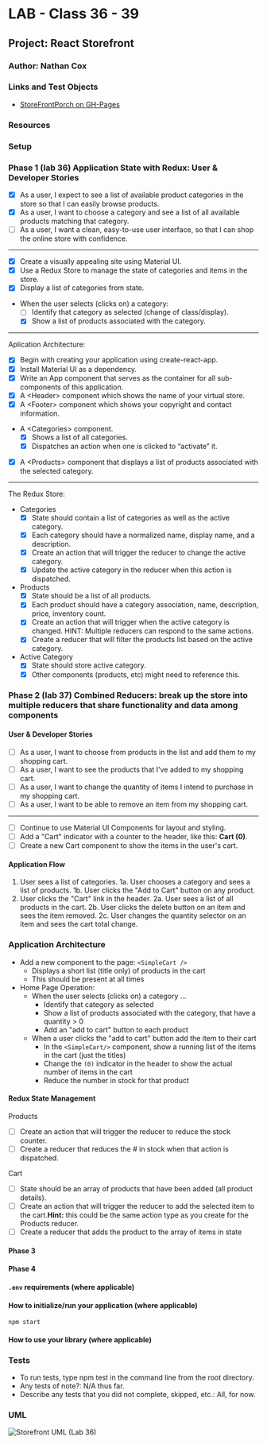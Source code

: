 # LAB - Class 36 - 39

## Project: React Storefront

### Author: Nathan Cox

### Links and Test Objects

- [StoreFrontPorch on GH-Pages](https://401-advanced-javascript-nathanrcox.github.io/storefront/)
<!-- - [Back-end on Heroku](https://nrc-api-server.herokuapp.com/) -->

### Resources

### Setup

### Phase 1 (lab 36) Application State with Redux: User & Developer Stories

- [x] As a user, I expect to see a list of available product categories in the store so that I can easily browse products.
- [x] As a user, I want to choose a category and see a list of all available products matching that category.
- [ ] As a user, I want a clean, easy-to-use user interface, so that I can shop the online store with confidence.

---

- [x] Create a visually appealing site using Material UI.
- [x] Use a Redux Store to manage the state of categories and items in the store.
- [x] Display a list of categories from state.
- When the user selects (clicks on) a category:
  - [ ] Identify that category as selected (change of class/display).
  - [x] Show a list of products associated with the category.

---

Aplication Architecture:

- [x] Begin with creating your application using create-react-app.
- [x] Install Material UI as a dependency.
- [x] Write an App component that serves as the container for all sub-components of this application.
- [x] A \<Header> component which shows the name of your virtual store.
- [x] A \<Footer> component which shows your copyright and contact information.
- A \<Categories> component.
  - [x] Shows a list of all categories.
  - [x] Dispatches an action when one is clicked to “activate” it.
- [x] A \<Products> component that displays a list of products associated with the selected category.

---

The Redux Store:

- Categories
  - [x] State should contain a list of categories as well as the active category.
  - [x] Each category should have a normalized name, display name, and a description.
  - [x] Create an action that will trigger the reducer to change the active category.
  - [x] Update the active category in the reducer when this action is dispatched.

- Products
  - [x] State should be a list of all products.
  - [x] Each product should have a category association, name, description, price, inventory count.
  - [x] Create an action that will trigger when the active category is changed. HINT: Multiple reducers can respond to the same actions.
  - [x] Create a reducer that will filter the products list based on the active category.
  
- Active Category
  - [x] State should store active category.
  - [x] Other components (products, etc) might need to reference this.

### Phase 2 (lab 37) Combined Reducers: break up the store into multiple reducers that share functionality and data among components

#### User & Developer Stories

- [ ] As a user, I want to choose from products in the list and add them to my shopping cart.
- [ ] As a user, I want to see the products that I've added to my shopping cart.
- [ ] As a user, I want to change the quantity of items I intend to purchase in my shopping cart.
- [ ] As a user, I want to be able to remove an item from my shopping cart.

---

- [ ] Continue to use Material UI Components for layout and styling.
- [ ] Add a "Cart" indicator with a counter to the header, like this: **Cart (0)**.
- [ ] Create a new Cart component to show the items in the user's cart.

#### Application Flow

1. User sees a list of categories.
  1a. User chooses a category and sees a list of products.
  1b. User clicks the  "Add to Cart" button on any product.
2. User clicks the "Cart" link in the header.
  2a. User sees a list of all products in the cart.
  2b. User clicks the delete button on an item and sees the item removed.
  2c. User changes the quantity selector on an item and sees the cart total change.

### Application Architecture

- Add a new component to the page: `<SimpleCart />`
  - Displays a short list (title only) of products in the cart
  - This should be present at all times
- Home Page Operation:
  - When the user selects (clicks on) a category ...
    - Identify that category as selected
    - Show a list of products associated with the category, that have a quantity > 0
    - Add an "add to cart" button to each product
  - When a user clicks the "add to cart" button add the item to their cart
    - In the `<SimpleCart/>` component, show a running list of the items in the cart (just the titles)
    - Change the `(0)` indicator in the header to show the actual number of items in the cart
    - Reduce the number in stock for that product

#### Redux State Management

Products

- [ ] Create an action that will trigger the reducer to reduce the stock counter.
- [ ] Create a reducer that reduces the # in stock when that action is dispatched.

Cart

- [ ] State should be an array of products that have been added (all product details).
- [ ] Create an action that will trigger the reducer to add the selected item to the cart.**Hint:** this could be the same action type as you create for the Products reducer.
- [ ] Create a reducer that adds the product to the array of items in state

#### Phase 3

#### Phase 4

#### `.env` requirements (where applicable)

#### How to initialize/run your application (where applicable)

`npm start`

#### How to use your library (where applicable)

### Tests

- To run tests, type npm test in the command line from the root directory.
- Any tests of note?: N/A thus far.
- Describe any tests that you did not complete, skipped, etc.: All, for now.

### UML

![Storefront UML (Lab 36)]()
